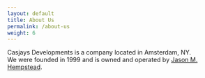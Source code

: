 ```yaml
---
layout: default
title: About Us
permalink: /about-us
weight: 6
---
```

Casjays Developments is a company located in Amsterdam, NY.  
We were founded in 1999 and is owned and operated by [Jason M. Hempstead](http://casjay.info).  
  
  